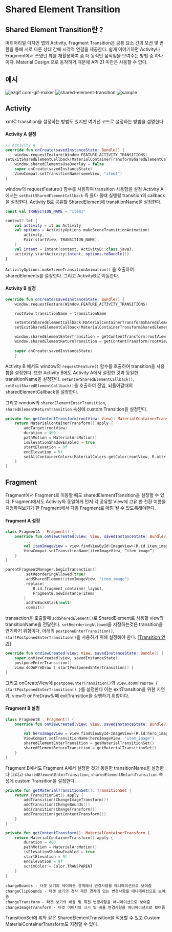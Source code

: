 # Shared Element Transition

## Shared Element Transition란 ?
머티어리얼 디자인 앱의 Activity, Fragment Transition은 공통 요소 간의 모션 및 변환을 통해 서로 다른 상태 간에 시각적 연결을 제공한다. 
쉽게 이야기하면 Activity나 Fragment에서 쓰였던 뷰를 재활용하여 좀 더 동적인 움직임을 보여주는 방법 중 하나이다.
Material Design 으로 동작하기 때문에 API 21 미만은 사용할 수 없다.


## 예시
![ezgif com-gif-maker](https://user-images.githubusercontent.com/57612082/112417159-53fbe900-8d6a-11eb-87d2-e26058452b5e.gif)
![shared-element-transition](https://user-images.githubusercontent.com/39984656/112491754-f4cac280-8dc3-11eb-8e6d-f08246ecbe1f.gif)
![sample](https://user-images.githubusercontent.com/57612082/112416975-0da68a00-8d6a-11eb-8bab-8520e7bbe2c3.gif)


## Activity
xml로 transition을 설정하는 방법도 있지만
여기선 코드로 설정하는 방법을 설명한다.

#### Activity A 설정
```kotlin
// Activity A 
override fun onCreate(savedInstanceState: Bundle?) {
    window.requestFeature(Window.FEATURE_ACTIVITY_TRANSITIONS)
setExitSharedElementCallback(MaterialContainerTransformSharedElementCallback())
    window.sharedElementsUseOverlay = false
    super.onCreate(savedInstanceState)
    ViewCompat.setTransitionName(someView, "item1")
}
```
window의 requestFeature() 함수를 사용하여 transition 사용함을 설정
Activity A에서는 `setExitSharedElementCallback` 즉 돌아 올때 실행될 transition의 callback을 설정한다.
Activity B로 공유할 SharedElement에 transitionName을 설정한다.

```kotlin
const val TRANSITION_NAME = "item1"

context?.let {
    val activity = it as Activity
    val options = ActivityOptions.makeSceneTransitionAnimation(
        activity,
        Pair(startView, TRANSITION_NAME),
    )
    val intent = Intent(context, ActivityB::class.java).
    activity.startActivity(intent, options.toBundle())
}
```
`ActivityOptions.makeSceneTransitionAnimation()` 을 호출하여
sharedElements를 설정한다.
그리고 ActivityB로 이동한다.

#### Activity B 설정
```kotlin
override fun onCreate(savedInstanceState: Bundle?) {
    window.requestFeature(Window.FEATURE_ACTIVITY_TRANSITIONS)

    rootView.transitionName = transitionName

    setEnterSharedElementCallback(MaterialContainerTransformSharedElementCallback())
    setExitSharedElementCallback(MaterialContainerTransformSharedElementCallback())

    window.sharedElementEnterTransition = getContentTransform(rootView)
    window.sharedElementReturnTransition = getContentTransform(rootView)
        
    super.onCreate(savedInstanceState)
    }
```
Activity B 에서도 window의 `requestFeature()` 함수를 호출하여 transition을 사용함을 설정한다.
또한 Activity B에도 Activity A에서 설정한 것과 동일한 transitionName을 설정한다.
`setEnterSharedElementCallback()`, `setExitSharedElementCallback()`를 호출하여
진입, 되돌아갈때의 sharedElementCallback을 설정한다.

그리고 window의 `sharedElementEnterTransition`, `sharedElementReturnTransition` 속성에 custom Transition을 설정한다.

```kotlin
private fun getContentTransform(rootView: View): MaterialContainerTransform {
    return MaterialContainerTransform().apply {
        addTarget(rootView)
        duration = 400
        pathMotion = MaterialArcMotion()
        isElevationShadowEnabled = true
        startElevation = 9f
        endElevation = 9f
        setAllContainerColors(MaterialColors.getColor(rootView, R.attr.colorSurface))
    }
}
```


## Fragment
Fragment에서 Fragment로 이동할 때도 sharedElementTransition을 설정할 수 있다.
Fragment에서도 Activity와 동일하게 먼저 각 공유할 View에 고유 한 전환 이름을 지정하여보기가 한 Fragment에서 다음 Fragment로 매핑 될 수 있도록해야한다.

#### Fragment A 설정
```kotlin
class FragmentA : Fragment() {
    override fun onViewCreated(view: View, savedInstanceState: Bundle?) {
        ...
        val itemImageView = view.findViewById<ImageView>(R.id.item_image)
        ViewCompat.setTransitionName(itemImageView, “item_image”)
    }
}
```

```kotlin
parentFragmentManager.beginTransaction()
        .setReorderingAllowed(true)
        .addSharedElement(itemImageView, "item_image")
        .replace(
            R.id.fragment_container_layout,
            FragmentB.newInstance(item)
        )
        .addToBackStack(null)
        .commit()
```
transaction을 호출할때 `addSharedElement()`로 SharedElement로 사용할 view와 transitionName을 전달한다.
`setReorderingAllowed`을 지정하는것은 transition을 연기하기 위함이다. 
아래의 `postponeEnterTransition()`, `startPostponedEnterTransition()`을 사용하기 위해 설정해야 한다. 
[[Transition 연기]](https://developer.android.com/guide/fragments/animate#postpone)

```kotlin
override fun onViewCreated(view: View, savedInstanceState: Bundle?) {
    super.onViewCreated(view, savedInstanceState)
    postponeEnterTransition()
    view.doOnPreDraw { startPostponedEnterTransition() }
}
```
그리고 onCreateView에
`postponeEnterTransition()`와 `view.doOnPreDraw { startPostponedEnterTransition() }`를 설정한다
이는 exitTransition을 위한 지연과, view가 onPreDraw일때 exitTransition을 실행하기 위함이다.


#### Fragment B 설정
```kotlin
class FragmentB : Fragment() {
    override fun onViewCreated(view: View, savedInstanceState: Bundle?) {
        ...
        val heroImageView = view.findViewById<ImageView>(R.id.hero_image)
        ViewCompat.setTransitionName(heroImageView, "item_image")
        sharedElementEnterTransition = getMaterialTransitionSet()
        sharedElementReturnTransition = getMaterialTransitionSet()
    }
}
```
Fragment B에서도 Fragment A에서 설정한 것과 동일한 transitionName을 설정한다
그리고 `sharedElementEnterTransition`, `sharedElementReturnTransition` 속성에 custom Transition을 설정한다.

```kotlin
private fun getMaterialTransitionSet(): TransitionSet {
    return TransitionSet().apply {
        addTransition(ChangeImageTransform())
        addTransition(ChangeBounds())
        addTransition(ChangeTransform())
        addTransition(getContentTransform())
    }
}

private fun getContentTransform(): MaterialContainerTransform {
    return MaterialContainerTransform().apply {
        duration = 400
        pathMotion = MaterialArcMotion()
        isElevationShadowEnabled = true
        startElevation = 9f
        endElevation = 9f
        scrimColor = Color.TRANSPARENT
    }
}
```

```
changeBounds - 타겟 보기의 레이아웃 경계에서 변경사항을 애니메이션으로 보여줌
changeClipBounds - 타겟 보기의 경사 제한 경계에 있는 변경사항을 애니메이션으로 보여줌
changeTransform - 타겟 보기의 배율 및 회전 변경사항을 애니메이션으로 보여줌
changeImageTransform - 타겟 이미지의 크기 및 배율 변경사항을 애니메이션으로 보여줌
```
TransitionSet에 위와 같은 SharedElementTransition을 적용할 수 있고
Custom MaterialContainerTransform도 지정할 수 있다.